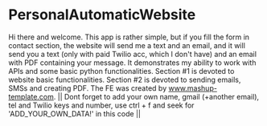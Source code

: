 # PersonalAutomaticWebsite

Hi there and welcome. This app is rather simple, but if you fill the form in contact section, the website will send
me a text and an email, and it will send you a text (only with paid Twilio acc, which I don't have) and an email with PDF containing your message. It demonstrates my
ability to work with APIs and some basic python functionalities. Section #1 is devoted to website basic
functionalities. Section #2 is devoted to sending emails, SMSs and creating PDF. The FE was created by
www.mashup-template.com. || Dont forget to add your own name, gmail (+another email), tel and Twilio keys and number,
use ctrl + f and seek for 'ADD_YOUR_OWN_DATA!' in this code ||
